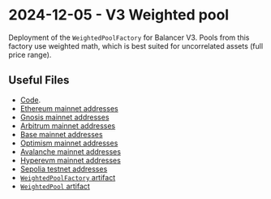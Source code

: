 # 2024-12-05 - V3 Weighted pool

Deployment of the `WeightedPoolFactory` for Balancer V3.
Pools from this factory use weighted math, which is best suited for uncorrelated assets (full price range).

## Useful Files

- [Code](https://github.com/balancer/balancer-v3-monorepo/commit/25d73b3d091f5dde943ad6b7d90db9569222510d).
- [Ethereum mainnet addresses](./output/mainnet.json)
- [Gnosis mainnet addresses](./output/gnosis.json)
- [Arbitrum mainnet addresses](./output/arbitrum.json)
- [Base mainnet addresses](./output/base.json)
- [Optimism mainnet addresses](./output/optimism.json)
- [Avalanche mainnet addresses](./output/avalanche.json)
- [Hyperevm mainnet addresses](./output/hyperevm.json)
- [Sepolia testnet addresses](./output/sepolia.json)
- [`WeightedPoolFactory` artifact](./artifact/WeightedPoolFactory.json)
- [`WeightedPool` artifact](./artifact/WeightedPool.json)
